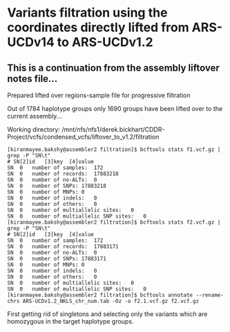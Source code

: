 # Variants filtration using the coordinates directly lifted from ARS-UCDv14 to ARS-UCDv1.2

## This is a continuation from the assembly liftover notes file...

Prepared lifted over regions-sample file for progressive filtration

Out of 1784 haplotype groups only 1690 groups have been lifted over to the current assembly...

Working directory: /mnt/nfs/nfs1/derek.bickhart/CDDR-Project/vcfs/condensed_vcfs/liftover_to_v1.2/filtration 
    
    [kiranmayee.bakshy@assembler2 filtration]$ bcftools stats f1.vcf.gz | grep -P "SN\t"
    # SN[2]id   [3]key  [4]value
    SN  0   number of samples:  172
    SN  0   number of records:  17883218
    SN  0   number of no-ALTs:  0
    SN  0   number of SNPs: 17883218
    SN  0   number of MNPs: 0
    SN  0   number of indels:   0
    SN  0   number of others:   0
    SN  0   number of multiallelic sites:   0
    SN  0   number of multiallelic SNP sites:   0
    [kiranmayee.bakshy@assembler2 filtration]$ bcftools stats f2.vcf.gz | grep -P "SN\t"
    # SN[2]id   [3]key  [4]value
    SN  0   number of samples:  172
    SN  0   number of records:  17883171
    SN  0   number of no-ALTs:  0
    SN  0   number of SNPs: 17883171
    SN  0   number of MNPs: 0
    SN  0   number of indels:   0
    SN  0   number of others:   0
    SN  0   number of multiallelic sites:   0
    SN  0   number of multiallelic SNP sites:   0
    [kiranmayee.bakshy@assembler2 filtration]$ bcftools annotate --rename-chrs ARS-UCDv1.2_NKLS_chr_num.tab -Oz -o f2.1.vcf.gz f2.vcf.gz
    

First getting rid of singletons and selecting only the variants which are homozygous in the target haplotype groups.

